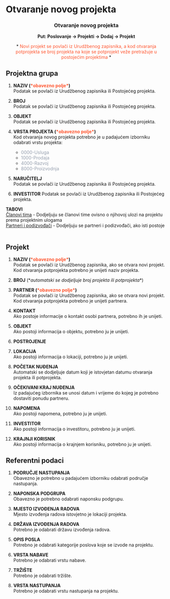 # Otvaranje novog projekta  

### <p align=center>**Otvaranje novog projekta**  

**<p align=center>Put: Poslovanje → Projekti → Dodaj → Projekt**  

<p align=center> * <span style="color:#ff5630">Novi projekt se povlači iz Urudžbenog zapisnika, a kod otvaranja potprojekta se broj projekta na koje se potprojekt veže pretražuje u postojećim projektima</span> *</p>

## Projektna grupa  
1. **NAZIV (<span style="color: #ff5630">\*obavezno polje\*</span>)**      
    Podatak se povlači iz Urudžbenog zapisnika ili Postojećeg projekta.

2. **BROJ**     
    Podatak se povlači iz Urudžbenog zapisnika ili Postojećeg projekta.

3. **OBJEKT**     
    Podatak se povlači iz Urudžbenog zapisnika ili Postojećeg projekta.

4. **VRSTA PROJEKTA (<span style="color: #ff5630">\*obavezno polje\*</span>)**     
    Kod otvaranja novog projekta potrebno je u padajućem izborniku odabrati vrstu projekta:
    - <span style="color: #97a0af">0000-Usluga</span>
    - <span style="color: #97a0af">1000-Prodaja</span>
    - <span style="color: #97a0af">4000-Razvoj</span>
    - <span style="color: #97a0af">8000-Proizvodnja</span>

5. **NARUČITELJ**   
    Podatak se povlači iz Urudžbenog zapisnika ili Postojećeg projekta.

6. **INVESTITOR**
    Podatak se povlači iz Urudžbenog zapisnika ili Postojećeg projekta.

**TABOVI**  
<ins>Članovi tima</ins> - Dodjeljuju se članovi time ovisno o njihovoj ulozi na projektu prema projektnim ulogama   
<ins>Partneri i podizvođači</ins> - Dodjeljuju se partneri i podizvođači, ako isti postoje
<br></br>


## Projekt

1. **NAZIV (<span style="color: #ff5630">\*obavezno polje\*</span>)**      
    Podatak se povlači iz Urudžbenog zapisnika, ako se otvara novi projekt. Kod otvaranja potprojekta potrebno je unijeti naziv projekta.

2. **BROJ** (\**automatski se dodjeljuje broj projekta ili potprojekta**)

3. **PARTNER (<span style="color: #ff5630">\*obavezno polje\*</span>)**     
    Podatak se povlači iz Urudžbenog zapisnika, ako se otvara novi projekt. Kod otvaranja potprojekta potrebno je unijeti partnera.

4. **KONTAKT**     
    Ako postoje informacije o kontakt osobi partnera, potrebno ih je unijeti.

5. **OBJEKT**   
    Ako postoji informacija o objektu, potrebno ju je unijeti.

6. **POSTROJENJE**


7. **LOKACIJA**     
    Ako postoji informacija o lokaciji, potrebno ju je unijeti.

8. **POČETAK NUĐENJA**      
    Automatski se dodjeljuje datum koji je istovjetan datumu otvaranja projekta ili potprojekta.

9. **OČEKIVANI KRAJ NUĐENJA**   
    Iz padajućeg izbornika se unosi datum i vrijeme do kojeg je potrebno dostaviti ponudu partneru.

10. **NAPOMENA**    
    Ako postoji napomena, potrebno ju je unijeti.

11. **INVESTITOR**  
    Ako postoji informacija o investitoru, potrebno ju je unijeti.

12. **KRAJNJI KORISNIK**    
    Ako postoji informacija o krajnjem korisniku, potrebno ju je unijeti.


## Referentni podaci

1. **PODRUČJE NASTUPANJA**     
    Obavezno je potrebno u padajućem izborniku odabrati područje nastupanja.

2. **NAPONSKA PODGRUPA**     
    Obavezno je potrebno odabrati naponsku podgrupu.

3. **MJESTO IZVOĐENJA RADOVA**     
    Mjesto izvođenja radova istovjetno je lokaciji projekta.

4. **DRŽAVA IZVOĐENJA RADOVA**     
    Potrebno je odabrati državu izvođenja radova.

5. **OPIS POSLA**     
    Potrebno je odabrati kategorije poslova koje se izvode na projektu.

6. **VRSTA NABAVE**     
    Potrebno je odabrati vrstu nabave.

7. **TRŽIŠTE**     
    Potrebno je odabrati tržište.

8. **VRSTA NASTUPANJA**     
    Potrebno je odabrati vrstu nastupanja na projektu.



<br></br><br></br>